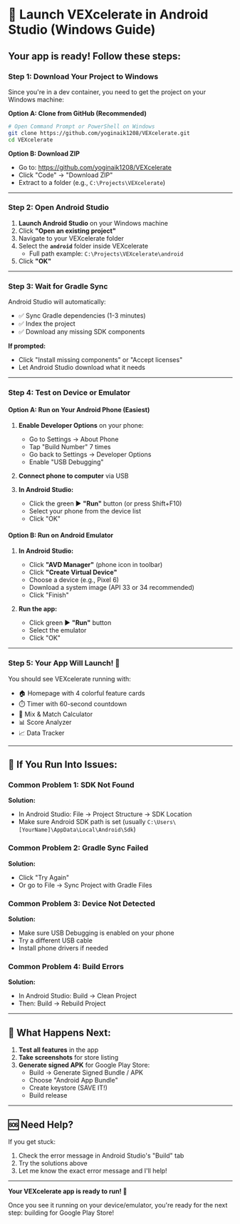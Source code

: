 # 🚀 Launch VEXcelerate in Android Studio (Windows Guide)

## Your app is ready! Follow these steps:

### Step 1: Download Your Project to Windows

Since you're in a dev container, you need to get the project on your Windows machine:

**Option A: Clone from GitHub (Recommended)**
```bash
# Open Command Prompt or PowerShell on Windows
git clone https://github.com/yoginaik1208/VEXcelerate.git
cd VEXcelerate
```

**Option B: Download ZIP**
- Go to: https://github.com/yoginaik1208/VEXcelerate
- Click "Code" → "Download ZIP"
- Extract to a folder (e.g., `C:\Projects\VEXcelerate`)

---

### Step 2: Open Android Studio

1. **Launch Android Studio** on your Windows machine
2. Click **"Open an existing project"**
3. Navigate to your VEXcelerate folder
4. Select the **`android`** folder inside VEXcelerate
   - Full path example: `C:\Projects\VEXcelerate\android`
5. Click **"OK"**

---

### Step 3: Wait for Gradle Sync

Android Studio will automatically:
- ✅ Sync Gradle dependencies (1-3 minutes)
- ✅ Index the project
- ✅ Download any missing SDK components

**If prompted:**
- Click "Install missing components" or "Accept licenses"
- Let Android Studio download what it needs

---

### Step 4: Test on Device or Emulator

#### Option A: Run on Your Android Phone (Easiest)

1. **Enable Developer Options** on your phone:
   - Go to Settings → About Phone
   - Tap "Build Number" 7 times
   - Go back to Settings → Developer Options
   - Enable "USB Debugging"

2. **Connect phone to computer** via USB

3. **In Android Studio:**
   - Click the green ▶️ **"Run"** button (or press Shift+F10)
   - Select your phone from the device list
   - Click "OK"

#### Option B: Run on Android Emulator

1. **In Android Studio:**
   - Click **"AVD Manager"** (phone icon in toolbar)
   - Click **"Create Virtual Device"**
   - Choose a device (e.g., Pixel 6)
   - Download a system image (API 33 or 34 recommended)
   - Click "Finish"

2. **Run the app:**
   - Click green ▶️ **"Run"** button
   - Select the emulator
   - Click "OK"

---

### Step 5: Your App Will Launch! 🎉

You should see VEXcelerate running with:
- 🏠 Homepage with 4 colorful feature cards
- ⏱️ Timer with 60-second countdown
- 🧮 Mix & Match Calculator
- 📊 Score Analyzer
- 📈 Data Tracker

---

## 🔧 If You Run Into Issues:

### Common Problem 1: SDK Not Found
**Solution:**
- In Android Studio: File → Project Structure → SDK Location
- Make sure Android SDK path is set (usually `C:\Users\[YourName]\AppData\Local\Android\Sdk`)

### Common Problem 2: Gradle Sync Failed
**Solution:**
- Click "Try Again" 
- Or go to File → Sync Project with Gradle Files

### Common Problem 3: Device Not Detected
**Solution:**
- Make sure USB Debugging is enabled on your phone
- Try a different USB cable
- Install phone drivers if needed

### Common Problem 4: Build Errors
**Solution:**
- In Android Studio: Build → Clean Project
- Then: Build → Rebuild Project

---

## 📱 What Happens Next:

1. **Test all features** in the app
2. **Take screenshots** for store listing
3. **Generate signed APK** for Google Play Store:
   - Build → Generate Signed Bundle / APK
   - Choose "Android App Bundle" 
   - Create keystore (SAVE IT!)
   - Build release

---

## 🆘 Need Help?

If you get stuck:
1. Check the error message in Android Studio's "Build" tab
2. Try the solutions above
3. Let me know the exact error message and I'll help!

---

**Your VEXcelerate app is ready to run! 🚀**

Once you see it running on your device/emulator, you're ready for the next step: building for Google Play Store!